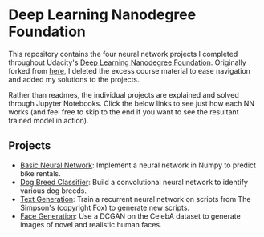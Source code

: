 # Deep Learning Nanodegree Foundation

This repository contains the four neural network projects I completed throughout Udacity's [Deep Learning Nanodegree Foundation](https://www.udacity.com/course/deep-learning-nanodegree-foundation--nd101). Originally forked from [here](https://github.com/udacity/deep-learning), I deleted the excess course material to ease navigation and added my solutions to the projects.

Rather than readmes, the individual projects are explained and solved through Jupyter Notebooks. Click the below links to see just how each NN works (and feel free to skip to the end if you want to see the resultant trained model in action). 

## Projects

* [Basic Neural Network](https://github.com/ilogan/deep-learning/tree/master/nn_bikeshare_predictor/Your_first_neural_network.ipynb): Implement a neural network in Numpy to predict bike rentals.
* [Dog Breed Classifier](https://github.com/ilogan/deep-learning/tree/master/cnn_dog_classifier/dog_app.ipynb): Build a convolutional neural network to identify various dog breeds.
* [Text Generation](https://github.com/ilogan/deep-learning/tree/master/rnn_tvscript_writer/dlnd_tv_script_generation.ipynb): Train a recurrent neural network on scripts from The Simpson's (copyright Fox) to generate new scripts.
* [Face Generation](https://github.com/ilogan/deep-learning/tree/master/gan_face_generator/dlnd_face_generation.ipynb): Use a DCGAN on the CelebA dataset to generate images of novel and realistic human faces.

